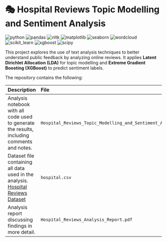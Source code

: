 # 🎭 Hospital Reviews Topic Modelling and Sentiment Analysis

![python](https://img.shields.io/badge/python-3.11.9-red) ![pandas](https://img.shields.io/badge/pandas-2.2.3-orange) ![nltk](https://img.shields.io/badge/nltk-3.9.1-yellow) ![matplotlib](https://img.shields.io/badge/matplotlib-3.10.0-green) ![seaborn](https://img.shields.io/badge/seaborn-0.13.2-blue) ![wordcloud](https://img.shields.io/badge/wordcloud-1.9.4-indigo) ![scikit_learn](https://img.shields.io/badge/scikit_learn-1.6.1-violet) ![xgboost](https://img.shields.io/badge/xgboost-3.0.2-red) ![scipy](https://img.shields.io/badge/scipy-1.15.2-orange) 

This project explores the use of text analysis techniques to better understand public feedback by analyzing online reviews. It applies **Latent Dirichlet Allocation (LDA)** for topic modelling and **Extreme Gradient Boosting (XGBoost)** to predict sentiment labels.

The repository contains the following:

|Description|File|
|:-|:-|
|Analysis notebook with all code used to generate the results, including comments and notes. |  `Hospital_Reviews_Topic_Modelling_and_Sentiment_Analysis.ipynb`|
|Dataset file containing all data used in the analysis. [Hospital Reviews Dataset]([https://www.kaggle.com/datasets/chandanmsr/more-accurate-lung-cancer-dataset](https://www.kaggle.com/datasets/junaid6731/hospital-reviews-dataset))  | `hospital.csv`|
|Analysis report discussing findings in more detail. | `Hospital_Reviews_Analysis_Report.pdf`|
